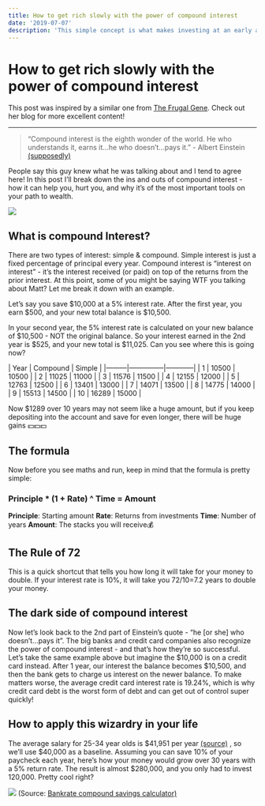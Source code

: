 ```yaml
---
title: How to get rich slowly with the power of compound interest
date: '2019-07-07'
description: 'This simple concept is what makes investing at an early age the ultimate path to wealth'
---
```


# How to get rich slowly with the power of compound interest

This post was inspired by a similar one from [The Frugal Gene](https://www.thefrugalgene.com/compound-interest-formula/). Check out her blog for more excellent content!

---

> “Compound interest is the eighth wonder of the world. He who understands it, earns it…he who doesn’t…pays it.” - Albert Einstein [(supposedly)](https://www.snopes.com/fact-check/compound-interest/)

People say this guy knew what he was talking about and I tend to agree here! In this post I’ll break down the ins and outs of compound interest - how it can help you, hurt you, and why it’s of the most important tools on your path to wealth.

![](How%20to%20get%20rich%20slowly%20with%20the%20power%20of%20compound%20interest/achievement-bar-business-chart-40140.jpeg)

## What is compound Interest?

There are two types of interest: simple & compound. Simple interest is just a fixed percentage of principal every year. Compound interest is “interest on interest” - it’s the interest received (or paid) on top of the returns from the prior interest. At this point, some of you might be saying WTF you talking about Matt? Let me break it down with an example.

Let’s say you save $10,000 at a 5% interest rate. After the first year, you earn $500, and your new total balance is \$10,500.

In your second year, the 5% interest rate is calculated on your new balance of $10,500 - NOT the original balance. So your interest earned in the 2nd year is $525, and your new total is \$11,025. Can you see where this is going now?

| Year | Compound | Simple |
|———|—————|————|
| 1 | 10500 | 10500 |
| 2 | 11025 | 11000 |
| 3 | 11576 | 11500 |
| 4 | 12155 | 12000 |
| 5 | 12763 | 12500 |
| 6 | 13401 | 13000 |
| 7 | 14071 | 13500 |
| 8 | 14775 | 14000 |
| 9 | 15513 | 14500 |
| 10 | 16289 | 15000 |

Now \$1289 over 10 years may not seem like a huge amount, but if you keep depositing into the account and save for even longer, there will be huge gains 💵💵💵

## The formula

Now before you see maths and run, keep in mind that the formula is pretty simple:

### Principle \* (1 + Rate) ^ Time = Amount

**Principle**: Starting amount
**Rate**: Returns from investments
**Time**: Number of years
**Amount**: The stacks you will receive💰

## The Rule of 72

This is a quick shortcut that tells you how long it will take for your money to double. If your interest rate is 10%, it will take you 72/10=7.2 years to double your money.

## The dark side of compound interest

Now let’s look back to the 2nd part of Einstein’s quote - “he [or she] who doesn’t…pays it”. The big banks and credit card companies also recognize the power of compound interest - and that’s how they’re so successful. Let’s take the same example above but imagine the $10,000 is on a credit card instead. After 1 year, our interest the balance becomes $10,500, and then the bank gets to charge us interest on the newer balance. To make matters worse, the average credit card interest rate is 19.24%, which is why credit card debt is the worst form of debt and can get out of control super quickly!

## How to apply this wizardry in your life

The average salary for 25-34 year olds is $41,951 per year [(source)](https://smartasset.com/retirement/the-average-salary-by-age) , so we’ll use $40,000 as a baseline. Assuming you can save 10% of your paycheck each year, here’s how your money would grow over 30 years with a 5% return rate. The result is almost \$280,000, and you only had to invest 120,000. Pretty cool right?

![](How%20to%20get%20rich%20slowly%20with%20the%20power%20of%20compound%20interest/BB231D77-1735-4342-BE90-C02F2CDBA58F.png)
(Source: [Bankrate compound savings calculator)](https://www.bankrate.com/calculators/savings/compound-savings-calculator-tool.aspx)
